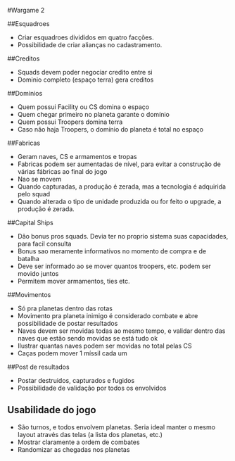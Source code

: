 #Wargame 2

##Esquadroes
* Criar esquadroes divididos em quatro facções.
* Possibilidade de criar alianças no cadastramento.

##Creditos
* Squads devem poder negociar credito entre si
* Dominio completo (espaço terra) gera creditos


##Dominios
* Quem possui Facility ou CS domina o espaço
* Quem chegar primeiro no planeta garante o domínio
* Quem possui Troopers domina terra
* Caso não haja Troopers, o domínio do planeta é total no espaço


##Fabricas
* Geram naves, CS e armamentos e tropas
* Fabricas podem ser aumentadas de nível, para evitar a construção de várias fábricas ao final do jogo
* Nao se movem
* Quando capturadas, a produção é zerada, mas a tecnologia é adquirida pelo squad
* Quando alterada o tipo de unidade produzida ou for feito o upgrade, a produção é zerada.

##Capital Ships
* Dão bonus pros squads. Devia ter no proprio sistema suas capacidades, para facil consulta
* Bonus sao meramente informativos no momento de compra e de batalha
* Deve ser informado ao se mover quantos troopers, etc. podem ser movido juntos
* Permitem mover armamentos, ties etc.

##Movimentos
* Só pra planetas dentro das rotas
* Movimento pra planeta inimigo é considerado combate e abre possibilidade de postar resultados
* Naves devem ser movidas todas ao mesmo tempo, e validar dentro das naves que estão sendo movidas se está tudo ok
* Ilustrar quantas naves podem ser movidas no total pelas CS
* Caças podem mover 1 míssil cada um


##Post de resultados
* Postar destruidos, capturados e fugidos
* Possibilidade de validação por todos os envolvidos


## Usabilidade do jogo

* São turnos, e todos envolvem planetas. Seria ideal manter o mesmo layout através das telas (a lista dos planetas, etc.)
* Mostrar claramente a ordem de combates
* Randomizar as chegadas nos planetas
